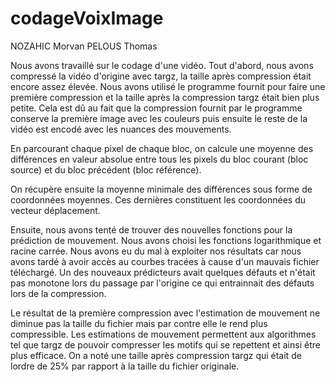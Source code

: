 # codageVoixImage
NOZAHIC Morvan
PELOUS Thomas

Nous avons travaillé sur le codage d'une vidéo.
Tout d'abord, nous avons compressé la vidéo d'origine avec targz, la taille après compression était encore assez élevée.
Nous avons utilisé le programme fournit pour faire une première compression et la taille après la compression targz était bien plus petite.
Cela est dû au fait que la compression fournit par le programme conserve la première image avec les couleurs puis ensuite le reste de la vidéo est encodé avec les nuances des mouvements.

En parcourant chaque pixel de chaque bloc, on calcule une moyenne des différences en valeur absolue entre tous les pixels du bloc courant (bloc source) et du bloc précédent (bloc référence).

On récupère ensuite la moyenne minimale des différences sous forme de coordonnées moyennes. Ces dernières constituent les coordonnées du vecteur déplacement. 

Ensuite, nous avons tenté de trouver des nouvelles fonctions pour la prédiction de mouvement.
Nous avons choisi les fonctions logarithmique et racine carrée. 
Nous avons eu du mal à exploiter nos résultats car nous avons tardé à avoir accès au courbes tracées à cause d'un mauvais fichier téléchargé.
Un des nouveaux prédicteurs avait quelques défauts et n'était pas monotone lors du passage par l'origine ce qui entrainnait des défauts lors de la compression.

Le résultat de la première compression avec l'estimation de mouvement ne diminue pas la taille du fichier mais par contre elle le rend plus compressible.
Les estimations de mouvement permettent aux algorithmes tel que targz de pouvoir compresser les motifs qui se repettent et ainsi être plus efficace.
On a noté une taille après compression targz qui était de lordre de 25% par rapport à la taille du fichier originale.




